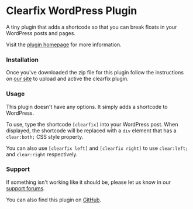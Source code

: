 # Clearfix WordPress Plugin

A tiny plugin that adds a shortcode so that you can break floats in your
WordPress posts and pages.

Visit the [plugin homepage](https://reliti.net/clearfix "Clearfix WordPress plugin") for more information.

### Installation

Once you've downloaded the zip file for this plugin follow the instructions
on [our site](https://reliti.com/how-to-install-a-wordpress-plugin/ "How to install a WordPress plugin") to
upload and active the clearfix plugin.

### Usage

This plugin doesn't have any options. It simply adds a shortcode to WordPress.

To use, type the shortcode `[clearfix]` into your WordPress post. When displayed,
the shortcode will be replaced with a `div` element that has a `clear:both;`
CSS style property.

You can also use `[clearfix left]` and `[clearfix right]` to use `clear:left;`
and `clear:right` respectively.

### Support

If something isn't working like it should be, please let us know
in our [support forums](https://reliti.com/forums/forum/all-other-plugins/).

You can also find this plugin on [GitHub](https://github.com/Reliti/reliti-clearfix).
